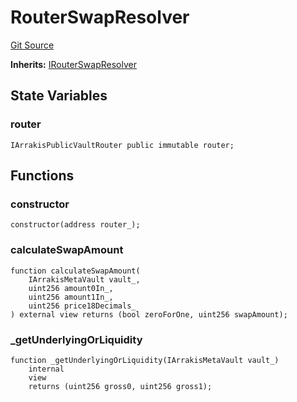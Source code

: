 # RouterSwapResolver
[Git Source](https://github.com/ArrakisFinance/arrakis-modular/blob/4485c572ded3a830c181fa38ceaac13efe8eb7f1/src/RouterSwapResolver.sol)

**Inherits:**
[IRouterSwapResolver](/src/interfaces/IRouterSwapResolver.sol/interface.IRouterSwapResolver.md)


## State Variables
### router

```solidity
IArrakisPublicVaultRouter public immutable router;
```


## Functions
### constructor


```solidity
constructor(address router_);
```

### calculateSwapAmount


```solidity
function calculateSwapAmount(
    IArrakisMetaVault vault_,
    uint256 amount0In_,
    uint256 amount1In_,
    uint256 price18Decimals_
) external view returns (bool zeroForOne, uint256 swapAmount);
```

### _getUnderlyingOrLiquidity


```solidity
function _getUnderlyingOrLiquidity(IArrakisMetaVault vault_)
    internal
    view
    returns (uint256 gross0, uint256 gross1);
```

